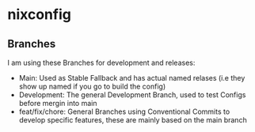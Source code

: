 # nixconfig
## Branches
I am using these Branches for development and releases:
- Main: Used as Stable Fallback and has actual named relases (i.e they show up named if you go to build the config)
- Development: The general Development Branch, used to test Configs before mergin into main
- feat/fix/chore: General Branches using Conventional Commits to develop specific features, these are mainly based on the main branch